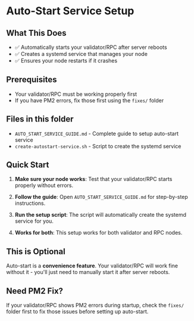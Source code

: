 # Auto-Start Service Setup

## What This Does

- ✅ Automatically starts your validator/RPC after server reboots
- ✅ Creates a systemd service that manages your node
- ✅ Ensures your node restarts if it crashes

## Prerequisites

- Your validator/RPC must be working properly first
- If you have PM2 errors, fix those first using the `fixes/` folder

## Files in this folder

- `AUTO_START_SERVICE_GUIDE.md` - Complete guide to setup auto-start service
- `create-autostart-service.sh` - Script to create the systemd service

## Quick Start

1. **Make sure your node works**: Test that your validator/RPC starts properly without errors.

2. **Follow the guide**: Open `AUTO_START_SERVICE_GUIDE.md` for step-by-step instructions.

3. **Run the setup script**: The script will automatically create the systemd service for you.

4. **Works for both**: This setup works for both validator and RPC nodes.

## This is Optional

Auto-start is a **convenience feature**. Your validator/RPC will work fine without it - you'll just need to manually start it after server reboots.

## Need PM2 Fix?

If your validator/RPC shows PM2 errors during startup, check the `fixes/` folder first to fix those issues before setting up auto-start.
